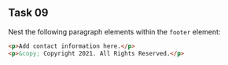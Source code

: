 ## Task 09
Nest the following paragraph elements within the `footer` element:
```html
<p>Add contact information here.</p>
<p>&copy; Copyright 2021. All Rights Reserved.</p>
```
 